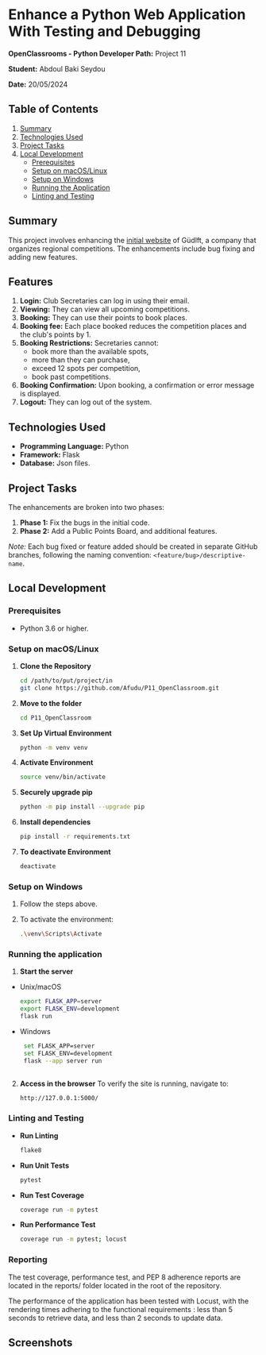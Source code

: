 # Enhance a Python Web Application With Testing and Debugging

**OpenClassrooms - Python Developer Path:** Project 11

**Student:** Abdoul Baki Seydou

**Date:** 20/05/2024 

## Table of Contents
1. [Summary](#summary)
2. [Technologies Used](#technologies-used)
3. [Project Tasks](#project-tasks)
4. [Local Development](#local-development)
   - [Prerequisites](#prerequisites)
   - [Setup on macOS/Linux](#setup-on-macoslinux)
   - [Setup on Windows](#setup-on-windows)
   - [Running the Application](#running-the-application)
   - [Linting and Testing](#linting-and-testing)

## Summary
This project involves enhancing the [initial website](https://github.com/OpenClassrooms-Student-Center/Python_Testing/) 
of Güdlft, a company that organizes regional competitions.
The enhancements include bug fixing and adding new features.

## Features
1. **Login:** Club Secretaries can log in using their email.
2. **Viewing:** They can view all upcoming competitions.
3. **Booking:** They can use their points to book places.
4. **Booking fee:** Each place booked reduces the competition places and the club's points by 1.
5. **Booking Restrictions:** Secretaries cannot: 
    - book more than the available spots, 
    - more than they can purchase, 
    - exceed 12 spots per competition, 
    - book past competitions.
5. **Booking Confirmation:** Upon booking, a confirmation or error message is displayed.
6. **Logout:** They can log out of the system.

## Technologies Used
- **Programming Language:** Python  
- **Framework:** Flask  
- **Database:** Json files.

## Project Tasks
The enhancements are broken into two phases:
1. **Phase 1:** Fix the bugs in the initial code.
2. **Phase 2:** Add a Public Points Board, and additional features.

*Note:* Each bug fixed or feature added should be created in separate GitHub branches, following the naming convention:
````<feature/bug>/descriptive-name````.

## Local Development

### Prerequisites
- Python 3.6 or higher.

### Setup on macOS/Linux

1. **Clone the Repository**
   ```bash
   cd /path/to/put/project/in
   git clone https://github.com/Afudu/P11_OpenClassroom.git

2. **Move to the folder**
   ```bash
   cd P11_OpenClassroom

3. **Set Up Virtual Environment**
   ```bash
   python -m venv venv
   
4. **Activate Environment**
   ```bash
   source venv/bin/activate 

5. **Securely upgrade pip**
   ```bash
   python -m pip install --upgrade pip 

6. **Install dependencies**
   ```bash
   pip install -r requirements.txt
   
7. **To deactivate Environment**
   ```bash
   deactivate

### Setup on Windows

1. Follow the steps above.

2. To activate the environment:
   ```bash
   .\venv\Scripts\Activate

### Running the application

1. **Start the server**
  * Unix/macOS
    ```bash
    export FLASK_APP=server
    export FLASK_ENV=development
    flask run

  * Windows
    ```bash
     set FLASK_APP=server
     set FLASK_ENV=development
     flask --app server run
   
2. **Access in the browser**
   To verify the site is running, navigate to:
   ```bash
   http://127.0.0.1:5000/

### Linting and Testing

- **Run Linting**
  ```bash
  flake8

- **Run Unit Tests**
  ```bash
  pytest

- **Run Test Coverage**
  ```bash
  coverage run -m pytest
  
- **Run Performance Test**
  ```bash
  coverage run -m pytest; locust

### Reporting
The test coverage, performance test, and PEP 8 adherence reports are located in the reports/ folder located in the root 
of the repository.

The performance of the application has been tested with Locust, with the rendering times adhering
to the functional requirements : less than 5 seconds to retrieve data, and less than 2 seconds to update data.

## Screenshots
